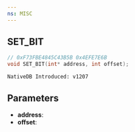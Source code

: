 ```yaml
---
ns: MISC
---
```

## SET_BIT

```c
// 0xF73FBE4845C43B5B 0x4EFE7E6B
void SET_BIT(int* address, int offset);
```

```
NativeDB Introduced: v1207
```

## Parameters
* **address**:
* **offset**:
